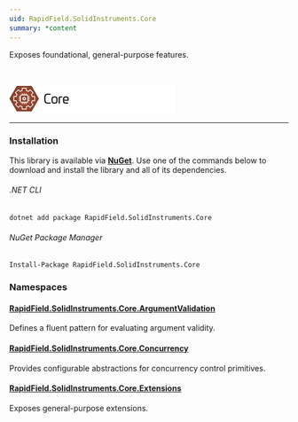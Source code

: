 ```yaml
---
uid: RapidField.SolidInstruments.Core
summary: *content
---
```


<!--
Copyright (c) RapidField LLC. Licensed under the MIT License. See LICENSE.txt in the project root for license information.
-->

Exposes foundational, general-purpose features.

<br />

![Core label](../images/Label.Core.300w.png)
- - -

### Installation

This library is available via [**NuGet**](https://docs.microsoft.com/en-us/nuget/quickstart/install-and-use-a-package-in-visual-studio). Use one of the commands below to download and install the library and all of its dependencies.

###### .NET CLI

```shell
dotnet add package RapidField.SolidInstruments.Core
```

###### NuGet Package Manager

```shell
Install-Package RapidField.SolidInstruments.Core
```

### Namespaces

#### [RapidField.SolidInstruments.Core.ArgumentValidation](https://www.solidinstruments.com/api/RapidField.SolidInstruments.Core.ArgumentValidation.html)

<section>
Defines a fluent pattern for evaluating argument validity.
</section>

#### [RapidField.SolidInstruments.Core.Concurrency](https://www.solidinstruments.com/api/RapidField.SolidInstruments.Core.Concurrency.html)

<section>
Provides configurable abstractions for concurrency control primitives.
</section>

#### [RapidField.SolidInstruments.Core.Extensions](https://www.solidinstruments.com/api/RapidField.SolidInstruments.Core.Extensions.html)

<section>
Exposes general-purpose extensions.
</section>